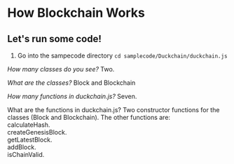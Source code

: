 # How Blockchain Works

## Let's run some code!

1.  Go into the sampecode directory
`cd samplecode/Duckchain/duckchain.js`


*How many classes do you see?*
Two.

*What are the classes?*
Block and Blockchain

*How many functions in duckchain.js?*
Seven.

What are the functions in duckchain.js?
Two constructor functions for the classes (Block and Blockchain).
The other functions are:        
calculateHash.      
createGenesisBlock.         
getLatestBlock.    
addBlock.     
isChainValid.    


